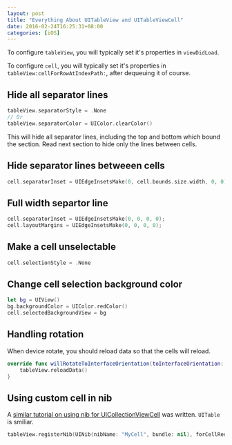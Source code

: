 ```yaml
---
layout: post
title: "Everything About UITableView and UITableViewCell"
date: 2016-02-24T16:25:31+08:00
categories: [iOS]
---
```


To configure `tableView`, you will typically set it's properties in `viewDidLoad`.

To configure `cell`, you will typically set it's properties in `tableView:cellForRowAtIndexPath:`, after dequeuing it of course.

## Hide all separator lines

```swift
tableView.separatorStyle = .None
// Or
tableView.separatorColor = UIColor.clearColor()
```

This will hide all separator lines, including the top and bottom which bound the section. Read next section to hide only the lines between cells.


## Hide separator lines betweeen cells

```swift
cell.separatorInset = UIEdgeInsetsMake(0, cell.bounds.size.width, 0, 0);
```


## Full width separtor line

```swift
cell.separatorInset = UIEdgeInsetsMake(0, 0, 0, 0);
cell.layoutMargins = UIEdgeInsetsMake(0, 0, 0, 0);
```


## Make a cell unselectable

```swift
cell.selectionStyle = .None
```

## Change cell selection background color

```swift
let bg = UIView()
bg.backgroundColor = UIColor.redColor()
cell.selectedBackgroundView = bg
```

## Handling rotation

When device rotate, you should reload data so that the cells will reload.

```swift
override func willRotateToInterfaceOrientation(toInterfaceOrientation: UIInterfaceOrientation, duration: NSTimeInterval) {
    tableView.reloadData()
}
```

## Using custom cell in nib 

A [similar tutorial on using nib for UICollectionViewCell](/2016/04/06/using-custom-uicollectionviewcell-xib-in-storyboard/) was written. `UITable` is smiliar.

```swift
tableView.registerNib(UINib(nibName: "MyCell", bundle: nil), forCellReuseIdentifier: "cell")
```
